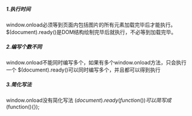 ##### 1.执行时间
window.onload必须等到页面内包括图片的所有元素加载完毕后才能执行。
$(document).ready()是DOM结构绘制完毕后就执行，不必等到加载完毕。
##### 2.编写个数不同
window.onload不能同时编写多个，如果有多个window.onload方法，只会执行一个
$(document).ready()可以同时编写多个，并且都可以得到执行 
##### 3.简化写法
window.onload没有简化写法
$(document).ready(function(){})可以简写成$(function(){});
